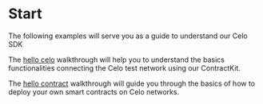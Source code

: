 # Start

The following examples will serve you as a guide to understand our Celo SDK

The [hello celo](walkthroughs/hellocello.md) walkthrough will help you to understand the basics functionalities connecting the Celo test network using our ContractKit.

The [hello contract](walkthroughs/hellocontracts.md) walkthrough will guide you through the basics of how to deploy your own smart contracts on Celo networks.